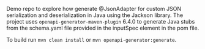 Demo repo to explore how generate @JsonAdapter for custom JSON serialization and deserialization in Java using the Jackson library. The project uses `openapi-generator-maven-plugin` 6.4.0 to generate Java stubs from the schema.yaml file provided in the inputSpec element in the pom file.

To build run  `mvn clean install` or `mvn openapi-generator:generate`.
